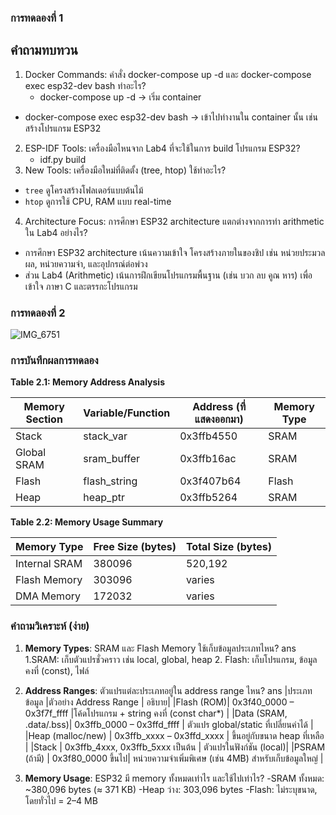 
 ### การทดลองที่ 1
## คำถามทบทวน

1. Docker Commands: คำสั่ง docker-compose up -d และ docker-compose exec esp32-dev bash ทำอะไร?
   - docker-compose up -d → เริ่ม container
 - docker-compose exec esp32-dev bash → เข้าไปทำงานใน container นั้น เช่น สร้างโปรแกรม ESP32
2. ESP-IDF Tools: เครื่องมือไหนจาก Lab4 ที่จะใช้ในการ build โปรแกรม ESP32?
   - idf.py build
3. New Tools: เครื่องมือใหม่ที่ติดตั้ง (tree, htop) ใช้ทำอะไร?
 
  - `tree`      ดูโครงสร้างโฟลเดอร์แบบต้นไม้   
  - `htop`      ดูการใช้ CPU, RAM แบบ real-time 
  4. Architecture Focus: การศึกษา ESP32 architecture แตกต่างจากการทำ arithmetic ใน Lab4 อย่างไร?
- การศึกษา ESP32 architecture เน้นความเข้าใจ โครงสร้างภายในของชิป เช่น หน่วยประมวลผล, หน่วยความจำ, และอุปกรณ์ต่อพ่วง
 - ส่วน Lab4 (Arithmetic) เน้นการฝึกเขียนโปรแกรมพื้นฐาน (เช่น บวก ลบ คูณ หาร) เพื่อเข้าใจ ภาษา C และตรรกะโปรแกรม

### การทดลองที่ 2
![IMG_6751](https://github.com/user-attachments/assets/20248fad-0b7c-47d2-8147-769c7999db1c)
### การบันทึกผลการทดลอง 

**Table 2.1: Memory Address Analysis**

| Memory Section | Variable/Function | Address (ที่แสดงออกมา) | Memory Type |
|----------------|-------------------|----------------------|-------------|
| Stack | stack_var | 0x3ffb4550 | SRAM |
| Global SRAM | sram_buffer | 0x3ffb16ac | SRAM |
| Flash | flash_string | 0x3f407b64 | Flash |
| Heap | heap_ptr | 0x3ffb5264 | SRAM |

**Table 2.2: Memory Usage Summary**

| Memory Type | Free Size (bytes) | Total Size (bytes) |
|-------------|-------------------|--------------------|
| Internal SRAM | 380096 | 520,192 |
| Flash Memory | 303096 | varies |
| DMA Memory | 172032| varies |

### คำถามวิเคราะห์ (ง่าย)

1. **Memory Types**: SRAM และ Flash Memory ใช้เก็บข้อมูลประเภทไหน?
   ans   1.SRAM: เก็บตัวแปรชั่วคราว เช่น local, global, heap
         2. Flash: เก็บโปรแกรม, ข้อมูลคงที่ (const), ไฟล์
   
3. **Address Ranges**: ตัวแปรแต่ละประเภทอยู่ใน address range ไหน?
   ans
   |ประเภทข้อมูล	|ตัวอย่าง Address Range |	อธิบาย|
|Flash (ROM)|	0x3f40_0000 – 0x3f7f_ffff	|โค้ดโปรแกรม + string คงที่ (const char*) |
|Data (SRAM, .data/.bss)|	0x3ffb_0000 – 0x3ffd_ffff |	ตัวแปร global/static ที่เปลี่ยนค่าได้ |
|Heap (malloc/new) |	0x3ffb_xxxx – 0x3ffd_xxxx	 | ขึ้นอยู่กับขนาด heap ที่เหลือ |
|Stack |	0x3ffb_4xxx, 0x3ffb_5xxx เป็นต้น |	ตัวแปรในฟังก์ชัน (local)|
|PSRAM (ถ้ามี)	| 0x3f80_0000 ขึ้นไป|	หน่วยความจำเพิ่มพิเศษ (เช่น 4MB) สำหรับเก็บข้อมูลใหญ่ |
5. **Memory Usage**: ESP32 มี memory ทั้งหมดเท่าไร และใช้ไปเท่าไร?
 -SRAM ทั้งหมด: ~380,096 bytes (≈ 371 KB)
-Heap ว่าง: 303,096 bytes
-Flash: ไม่ระบุขนาด, โดยทั่วไป = 2–4 MB

